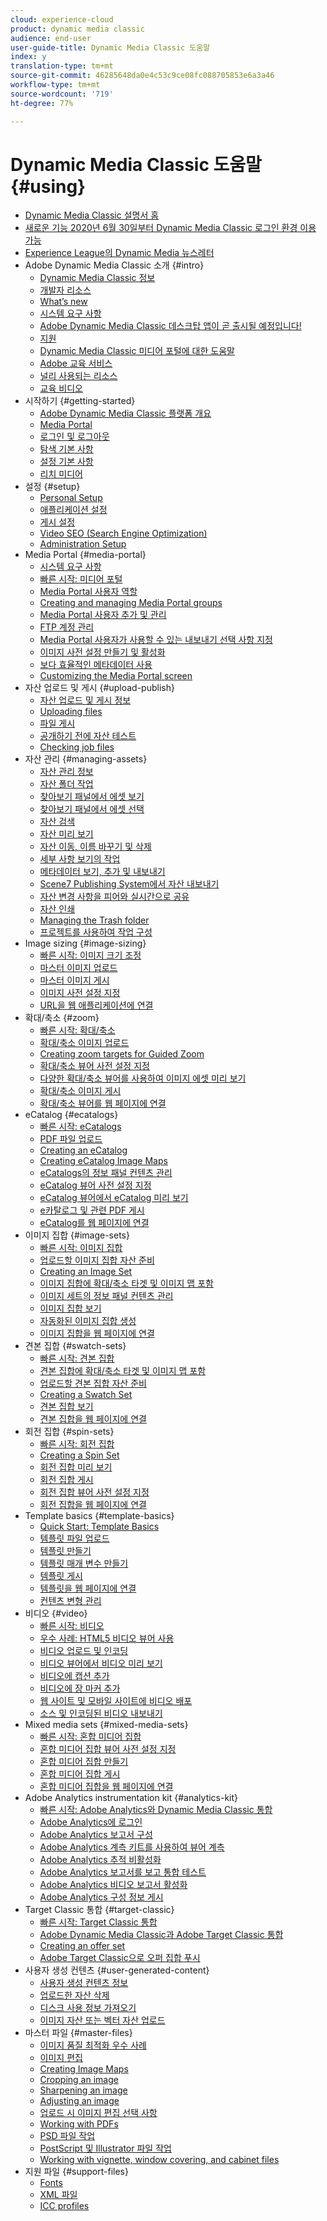 ```yaml
---
cloud: experience-cloud
product: dynamic media classic
audience: end-user
user-guide-title: Dynamic Media Classic 도움말
index: y
translation-type: tm+mt
source-git-commit: 46285648da0e4c53c9ce08fc088705853e6a3a46
workflow-type: tm+mt
source-wordcount: '719'
ht-degree: 77%

---
```



# Dynamic Media Classic 도움말 {#using}

+ [Dynamic Media Classic 설명서 홈](home.md)
+ [새로운 기능 2020년 6월 30일부터 Dynamic Media Classic 로그인 환경 이용 가능](new-ui-2020.md)
+ [Experience League의 Dynamic Media 뉴스레터](dynamic-media-newsletter.md)
+ Adobe Dynamic Media Classic 소개 {#intro}
   + [Dynamic Media Classic 정보](introduction.md)
   + [개발자 리소스](developer-resources.md)
   + [What’s new](whats-new.md)
   + [시스템 요구 사항](system-requirements.md)
   + [Adobe Dynamic Media Classic 데스크탑 앱이 곧 출시될 예정입니다!](dynamic-media-classic-desktop-app.md)
   + [지원](support.md)
   + [Dynamic Media Classic 미디어 포털에 대한 도움말](help-scene7-media-portal.md)
   + [Adobe 교육 서비스](training-services.md)
   + [널리 사용되는 리소스](popular-resources.md)
   + [교육 비디오](training-videos.md)
+ 시작하기 {#getting-started}
   + [Adobe Dynamic Media Classic 플랫폼 개요](scene7-platform-overview.md)
   + [Media Portal](media-portal.md)
   + [로그인 및 로그아웃](signing-out.md)
   + [탐색 기본 사항](navigation-basics.md)
   + [설정 기본 사항](setup-basics.md)
   + [리치 미디어](rich-media.md)
+ 설정 {#setup}
   + [Personal Setup](personal-setup.md)
   + [애플리케이션 설정](application-setup.md)
   + [게시 설정](publish-setup.md)
   + [Video SEO (Search Engine Optimization)](video-seo-search-engine-optimization.md)
   + [Administration Setup](administration-setup.md)
+ Media Portal {#media-portal}
   + [시스템 요구 사항](system-requirements-1.md)
   + [빠른 시작: 미디어 포털](quick-start-media-portal-administration.md)
   + [Media Portal 사용자 역할](media-portal-user-roles.md)
   + [Creating and managing Media Portal groups](creating-media-portal-groups.md)
   + [Media Portal 사용자 추가 및 관리](adding-media-portal-users.md)
   + [FTP 계정 관리](ftp-accounts.md)
   + [Media Portal 사용자가 사용할 수 있는 내보내기 선택 사항 지정](specifying-export-options-available-media.md)
   + [이미지 사전 설정 만들기 및 활성화](creating-enabling-image-presets.md)
   + [보다 효율적인 메타데이터 사용](making-efficient-metadata.md)
   + [Customizing the Media Portal screen](customizing-media-portal-screen.md)
+ 자산 업로드 및 게시 {#upload-publish}
   + [자산 업로드 및 게시 정보](about-asset-upload-publish.md)
   + [Uploading files](uploading-files.md)
   + [파일 게시](publishing-files.md)
   + [공개하기 전에 자산 테스트](testing-assets-making-them-public.md)
   + [Checking job files](checking-job-files.md)
+ 자산 관리 {#managing-assets}
   + [자산 관리 정보](about-managing-assets.md)
   + [자산 폴더 작업](asset-folders.md)
   + [찾아보기 패널에서 에셋 보기](viewing-assets-browse-panel.md)
   + [찾아보기 패널에서 에셋 선택](selecting-assets-browse-panel.md)
   + [자산 검색](searching-assets.md)
   + [자산 미리 보기](previewing-asset.md)
   + [자산 이동, 이름 바꾸기 및 삭제](moving-renaming-deleting-assets.md)
   + [세부 사항 보기의 작업](detail-view.md)
   + [메타데이터 보기, 추가 및 내보내기](viewing-adding-exporting-metadata.md)
   + [Scene7 Publishing System에서 자산 내보내기](exporting-assets-scene7-publishing-system.md)
   + [자산 변경 사항을 피어와 실시간으로 공유](sharing-asset-changes-peers-real.md)
   + [자산 인쇄](printing-assets.md)
   + [Managing the Trash folder](trash-folder.md)
   + [프로젝트를 사용하여 작업 구성](organizing-projects.md)
+ Image sizing {#image-sizing}
   + [빠른 시작: 이미지 크기 조정](quick-start-image-sizing.md)
   + [마스터 이미지 업로드](uploading-master-images.md)
   + [마스터 이미지 게시](publishing-master-images.md)
   + [이미지 사전 설정 지정](setting-image-presets.md)
   + [URL을 웹 애플리케이션에 연결](linking-urls-web-application.md)
+ 확대/축소 {#zoom}
   + [빠른 시작: 확대/축소](quick-start-zoom.md)
   + [확대/축소 이미지 업로드](uploading-zoom-images.md)
   + [Creating zoom targets for Guided Zoom](creating-zoom-targets-guided-zoom.md)
   + [확대/축소 뷰어 사전 설정 지정](setting-zoom-viewer-presets.md)
   + [다양한 확대/축소 뷰어를 사용하여 이미지 에셋 미리 보기](previewing-image-assets-different-zoom.md)
   + [확대/축소 이미지 게시](publishing-zoom-images.md)
   + [확대/축소 뷰어를 웹 페이지에 연결](linking-zoom-viewers-web-pages.md)
+ eCatalog {#ecatalogs}
   + [빠른 시작: eCatalogs](quick-start-ecatalog.md)
   + [PDF 파일 업로드](uploading-pdf-files.md)
   + [Creating an eCatalog](creating-ecatalog.md)
   + [Creating eCatalog Image Maps](creating-ecatalog-image-maps.md)
   + [eCatalogs의 정보 패널 컨텐츠 관리](info-panel-content.md)
   + [eCatalog 뷰어 사전 설정 지정](setting-ecatalog-viewer-presets.md)
   + [eCatalog 뷰어에서 eCatalog 미리 보기](previewing-ecatalogs-ecatalog-viewer.md)
   + [e카탈로그 및 관련 PDF 게시](publishing-ecatalogs-associated-pdfs.md)
   + [eCatalog를 웹 페이지에 연결](linking-ecatalog-web-page.md)
+ 이미지 집합 {#image-sets}
   + [빠른 시작: 이미지 집합](quick-start-image-sets.md)
   + [업로드할 이미지 집합 자산 준비](preparing-image-set-assets-upload.md)
   + [Creating an Image Set](creating-image-set.md)
   + [이미지 집합에 확대/축소 타겟 및 이미지 맵 포함](including-zoom-targets-image-maps.md)
   + [이미지 세트의 정보 패널 컨텐츠 관리](info-panel-content-1.md)
   + [이미지 집합 보기](viewing-image-sets.md)
   + [자동화된 이미지 집합 생성](automated-image-set-generation.md)
   + [이미지 집합을 웹 페이지에 연결](linking-image-set-web-page.md)
+ 견본 집합 {#swatch-sets}
   + [빠른 시작: 견본 집합](quick-start-swatch-sets.md)
   + [견본 집합에 확대/축소 타겟 및 이미지 맵 포함](including-zoom-targets-image-maps-1.md)
   + [업로드할 견본 집합 자산 준비](preparing-swatch-set-assets-upload.md)
   + [Creating a Swatch Set](creating-swatch-set.md)
   + [견본 집합 보기](viewing-swatch-sets.md)
   + [견본 집합을 웹 페이지에 연결](linking-swatch-set-web-page.md)
+ 회전 집합 {#spin-sets}
   + [빠른 시작: 회전 집합](quick-start-spin-sets.md)
   + [Creating a Spin Set](creating-spin-set.md)
   + [회전 집합 미리 보기](previewing-spin-set.md)
   + [회전 집합 게시](publishing-spin-set.md)
   + [회전 집합 뷰어 사전 설정 지정](setting-spin-set-viewer-presets.md)
   + [회전 집합을 웹 페이지에 연결](linking-spin-set-web-page.md)
+ Template basics {#template-basics}
   + [Quick Start: Template Basics](quick-start-template-basics.md)
   + [템플릿 파일 업로드](uploading-template-files.md)
   + [템플릿 만들기](creating-template.md)
   + [템플릿 매개 변수 만들기](creating-template-parameters.md)
   + [템플릿 게시](publishing-templates.md)
   + [템플릿을 웹 페이지에 연결](linking-template-web-page.md)
   + [컨텐츠 변형 관리](content-variations.md)
+ 비디오 {#video}
   + [빠른 시작: 비디오](quick-start-video.md)
   + [우수 사례: HTML5 비디오 뷰어 사용](best-practice-using-html5-video.md)
   + [비디오 업로드 및 인코딩](uploading-encoding-videos.md)
   + [비디오 뷰어에서 비디오 미리 보기](previewing-videos-video-viewer.md)
   + [비디오에 캡션 추가](adding-captions-video.md)
   + [비디오에 장 마커 추가](adding-chapter-markers-video.md)
   + [웹 사이트 및 모바일 사이트에 비디오 배포](deploying-video-websites-mobile-sites.md)
   + [소스 및 인코딩된 비디오 내보내기](exporting-source-encoded-videos.md)
+ Mixed media sets {#mixed-media-sets}
   + [빠른 시작: 혼합 미디어 집합](quick-start-mixed-media-sets.md)
   + [혼합 미디어 집합 뷰어 사전 설정 지정](setting-mixed-media-set-viewer.md)
   + [혼합 미디어 집합 만들기](creating-mixed-media-set.md)
   + [혼합 미디어 집합 게시](publishing-mixed-media-set.md)
   + [혼합 미디어 집합을 웹 페이지에 연결](linking-mixed-media-set-web.md)
+ Adobe Analytics instrumentation kit {#analytics-kit}
   + [빠른 시작: Adobe Analytics와 Dynamic Media Classic 통합](quick-start-integrating-scene7-analytics.md)
   + [Adobe Analytics에 로그인](log-analytics.md)
   + [Adobe Analytics 보고서 구성](configuring-analytics-reports.md)
   + [Adobe Analytics 계측 키트를 사용하여 뷰어 계측](instrumenting-viewer-using-analytics-instrumentation.md)
   + [Adobe Analytics 추적 비활성화](disabling-analytics-tracking.md)
   + [Adobe Analytics 보고서를 보고 통합 테스트](testing-integration-viewing-analytics-report.md)
   + [Adobe Analytics 비디오 보고서 활성화](enabling-analytics-video-reports.md)
   + [Adobe Analytics 구성 정보 게시](publishing-analytics-configuration-information.md)
+ Target Classic 통합 {#target-classic}
   + [빠른 시작: Target Classic 통합](quick-start-target-classic-integration.md)
   + [Adobe Dynamic Media Classic과 Adobe Target Classic 통합](integrating-scene7-target-classic.md)
   + [Creating an offer set](creating-offer-set.md)
   + [Adobe Target Classic으로 오퍼 집합 푸시](pushing-offer-sets-target-classic.md)
+ 사용자 생성 컨텐츠 {#user-generated-content}
   + [사용자 생성 컨텐츠 정보](about-ugc.md)
   + [업로드한 자산 삭제](deleting-uploaded-asset.md)
   + [디스크 사용 정보 가져오기](getting-disk-usage-information.md)
   + [이미지 자산 또는 벡터 자산 업로드](uploading-image-asset-or-vector.md)
+ 마스터 파일 {#master-files}
   + [이미지 품질 최적화 우수 사례](best-practices-optimizing-quality-images.md)
   + [이미지 편집](editing-images.md)
   + [Creating Image Maps](creating-image-maps.md)
   + [Cropping an image](cropping-image.md)
   + [Sharpening an image](sharpening-image.md)
   + [Adjusting an image](adjusting-image.md)
   + [업로드 시 이미지 편집 선택 사항](image-editing-options-upload.md)
   + [Working with PDFs](pdfs.md)
   + [PSD 파일 작업](psd-files.md)
   + [PostScript 및 Illustrator 파일 작업](postscript-illustrator-files.md)
   + [Working with vignette, window covering, and cabinet files](vignette-window-covering-cabinet-files.md)
+ 지원 파일 {#support-files}
   + [Fonts](fonts.md)
   + [XML 파일](xml-files.md)
   + [ICC profiles](icc-profiles.md)
